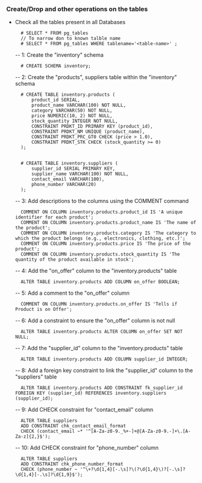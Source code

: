 ### Create/Drop and other operations on the tables

- Check all the tables present in all Databases

        # SELECT * FROM pg_tables
        // To narrow don to known talble name
        # SELECT * FROM pg_tables WHERE tablename='<table-name>' ;

    --  1: Create the "inventory" schema

        # CREATE SCHEMA inventory;

    --  2: Create the "products", suppliers table within the "inventory" schema
    
        # CREATE TABLE inventory.products (
            product_id SERIAL,
            product_name VARCHAR(100) NOT NULL,
            category VARCHAR(50) NOT NULL,
            price NUMERIC(10, 2) NOT NULL,
            stock_quantity INTEGER NOT NULL,
            CONSTRAINT PRDKT_ID PRIMARY KEY (product_id),
            CONSTRAINT PRDKT_NM UNIQUE (product_name),
            CONSTRAINT PRDKT_PRC_GT0 CHECK (price > 1.0),
            CONSTRAINT PRDKT_STK CHECK (stock_quantity >= 0)
        );


        # CREATE TABLE inventory.suppliers (
            supplier_id SERIAL PRIMARY KEY,
            supplier_name VARCHAR(100) NOT NULL,
            contact_email VARCHAR(100),
            phone_number VARCHAR(20)
        );


    --  3: Add descriptions to the columns using the COMMENT command

        COMMENT ON COLUMN inventory.products.product_id IS 'A unique identifier for each product';
        COMMENT ON COLUMN inventory.products.product_name IS 'The name of the product';
        COMMENT ON COLUMN inventory.products.category IS 'The category to which the product belongs (e.g., electronics, clothing, etc.)';
        COMMENT ON COLUMN inventory.products.price IS 'The price of the product';
        COMMENT ON COLUMN inventory.products.stock_quantity IS 'The quantity of the product available in stock';

    --  4: Add the "on_offer" column to the "inventory.products" table
        
        ALTER TABLE inventory.products ADD COLUMN on_offer BOOLEAN;

    --  5: Add a comment to the "on_offer" column
        
        COMMENT ON COLUMN inventory.products.on_offer IS 'Tells if Product is on Offer';

    --  6: Add a constraint to ensure the "on_offer" column is not null

        ALTER TABLE inventory.products ALTER COLUMN on_offer SET NOT NULL;

    --  7: Add the "supplier_id" column to the "inventory.products" table

        ALTER TABLE inventory.products ADD COLUMN supplier_id INTEGER;

    --  8: Add a foreign key constraint to link the "supplier_id" column to the "suppliers" table

        ALTER TABLE inventory.products ADD CONSTRAINT fk_supplier_id FOREIGN KEY (supplier_id) REFERENCES inventory.suppliers (supplier_id);

    --  9: Add CHECK constraint for "contact_email" column

        ALTER TABLE suppliers
        ADD CONSTRAINT chk_contact_email_format
        CHECK (contact_email ~* '^[A-Za-z0-9._%+-]+@[A-Za-z0-9.-]+\.[A-Za-z]{2,}$');

    --  10: Add CHECK constraint for "phone_number" column

        ALTER TABLE suppliers
        ADD CONSTRAINT chk_phone_number_format
        CHECK (phone_number ~ '^\+?\d{1,4}[-.\s]?\(?\d{1,4}\)?[-.\s]?\d{1,4}[-.\s]?\d{1,9}$');
